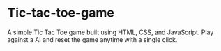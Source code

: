 # Tic-tac-toe-game
A simple Tic Tac Toe game built using HTML, CSS, and JavaScript. Play against a AI and reset the game anytime with a single click.
